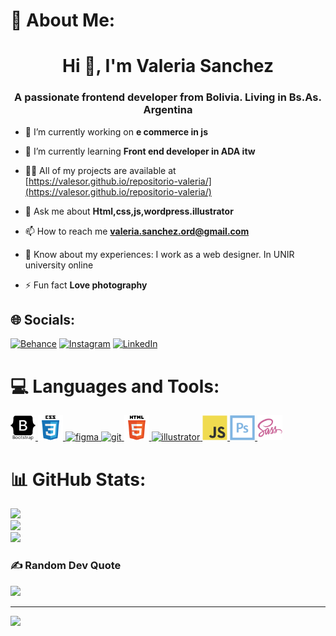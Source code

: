 # 💫 About Me:
                                    
<h1 align="center">Hi 👋, I'm Valeria Sanchez</h1>
<h3 align="center">A passionate frontend developer from Bolivia. Living in Bs.As. Argentina</h3>

- 🔭 I’m currently working on **e commerce in js**

- 🌱 I’m currently learning **Front end developer in ADA itw**

- 👨‍💻 All of my projects are available at [https://valesor.github.io/repositorio-valeria/](https://valesor.github.io/repositorio-valeria/)

- 💬 Ask me about **Html,css,js,wordpress.illustrator**

- 📫 How to reach me **valeria.sanchez.ord@gmail.com**

- 📄 Know about my experiences: I work as a web designer. In UNIR university online

- ⚡ Fun fact **Love photography**

## 🌐 Socials:
[![Behance](https://img.shields.io/badge/Behance-1769ff?logo=behance&logoColor=white)](https://behance.net/https://www.behance.net/valeriasan4216) [![Instagram](https://img.shields.io/badge/Instagram-%23E4405F.svg?logo=Instagram&logoColor=white)](https://instagram.com/vale755) [![LinkedIn](https://img.shields.io/badge/LinkedIn-%230077B5.svg?logo=linkedin&logoColor=white)](https://linkedin.com/in/https://www.linkedin.com/in/valeria-sanchez-ord/) 

# 💻 Languages and Tools:
<p align="left"> <a href="https://getbootstrap.com" target="_blank" rel="noreferrer"> <img src="https://raw.githubusercontent.com/devicons/devicon/master/icons/bootstrap/bootstrap-plain-wordmark.svg" alt="bootstrap" width="40" height="40"/> </a> <a href="https://www.w3schools.com/css/" target="_blank" rel="noreferrer"> <img src="https://raw.githubusercontent.com/devicons/devicon/master/icons/css3/css3-original-wordmark.svg" alt="css3" width="40" height="40"/> </a> <a href="https://www.figma.com/" target="_blank" rel="noreferrer"> <img src="https://www.vectorlogo.zone/logos/figma/figma-icon.svg" alt="figma" width="40" height="40"/> </a> <a href="https://git-scm.com/" target="_blank" rel="noreferrer"> <img src="https://www.vectorlogo.zone/logos/git-scm/git-scm-icon.svg" alt="git" width="40" height="40"/> </a> <a href="https://www.w3.org/html/" target="_blank" rel="noreferrer"> <img src="https://raw.githubusercontent.com/devicons/devicon/master/icons/html5/html5-original-wordmark.svg" alt="html5" width="40" height="40"/> </a> <a href="https://www.adobe.com/in/products/illustrator.html" target="_blank" rel="noreferrer"> <img src="https://www.vectorlogo.zone/logos/adobe_illustrator/adobe_illustrator-icon.svg" alt="illustrator" width="40" height="40"/> </a> <a href="https://developer.mozilla.org/en-US/docs/Web/JavaScript" target="_blank" rel="noreferrer"> <img src="https://raw.githubusercontent.com/devicons/devicon/master/icons/javascript/javascript-original.svg" alt="javascript" width="40" height="40"/> </a> <a href="https://www.photoshop.com/en" target="_blank" rel="noreferrer"> <img src="https://raw.githubusercontent.com/devicons/devicon/master/icons/photoshop/photoshop-line.svg" alt="photoshop" width="40" height="40"/> </a> <a href="https://sass-lang.com" target="_blank" rel="noreferrer"> <img src="https://raw.githubusercontent.com/devicons/devicon/master/icons/sass/sass-original.svg" alt="sass" width="40" height="40"/> </a> </p>



# 📊 GitHub Stats:
![](https://github-readme-stats.vercel.app/api?username=valesor&theme=dark&hide_border=false&include_all_commits=false&count_private=false)<br/>
![](https://github-readme-streak-stats.herokuapp.com/?user=valesor&theme=dark&hide_border=false)<br/>
![](https://github-readme-stats.vercel.app/api/top-langs/?username=valesor&theme=dark&hide_border=false&include_all_commits=false&count_private=false&layout=compact)

### ✍️ Random Dev Quote
![](https://quotes-github-readme.vercel.app/api?type=horizontal&theme=dark)

---
[![](https://visitcount.itsvg.in/api?id=valesor&icon=3&color=12)](https://visitcount.itsvg.in)

<!-- Proudly created with GPRM ( https://gprm.itsvg.in ) -->
